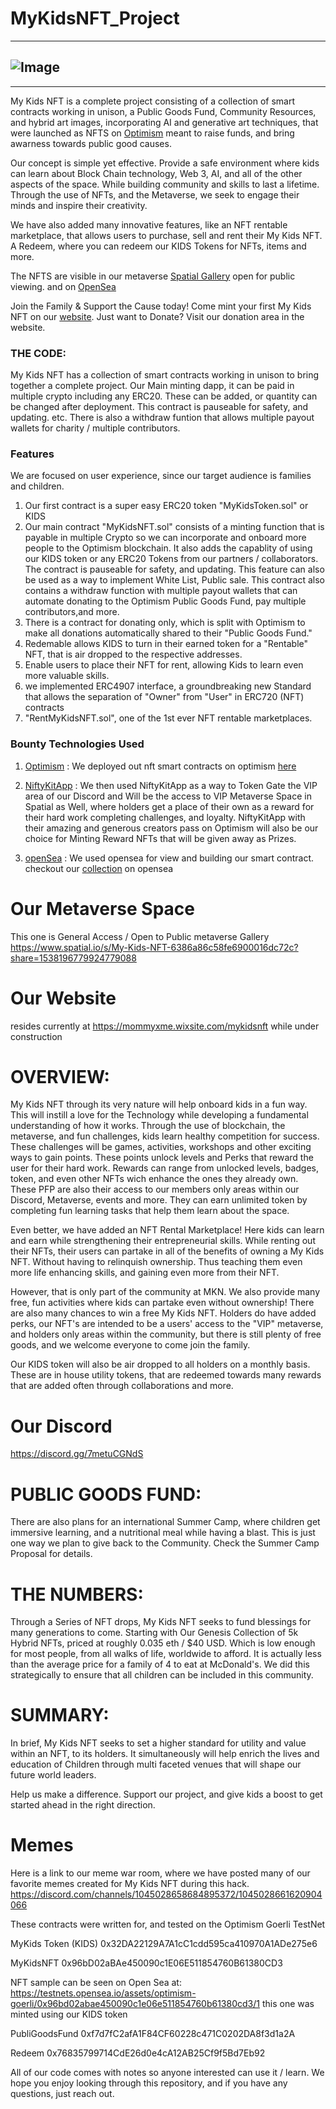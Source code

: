 # MyKidsNFT_Project

---

## <img src="https://media.discordapp.net/attachments/1045028659037216861/1049006246751121508/Screenshot.jpg?width=1343&amp;height=635" alt="Image"/>

---

My Kids NFT is a complete project consisting of a collection of smart contracts working in unison, a Public Goods Fund, Community Resources, and hybrid art images, incorporating AI and generative art techniques, that were launched as NFTS on [Optimism](https://www.optimism.io/) meant to raise funds, and bring awarness towards public good causes.

Our concept is simple yet effective.
Provide a safe environment where kids can learn about Block Chain technology, Web 3, AI, and all of the other aspects of the space. While building community and skills to last a lifetime. Through the use of NFTs, and the Metaverse, we seek to engage their minds and inspire their creativity.

We have also added many innovative features, like an NFT rentable marketplace, that allows users to purchase, sell and rent their My Kids NFT. A Redeem, where you can redeem our KIDS Tokens for NFTs, items and more.

The NFTS are visible in our metaverse [Spatial Gallery](https://www.spatial.io/s/My-Kids-NFT-6386a86c58fe6900016dc72c?share=1538196779924779088) open for public viewing. and on [OpenSea](https://testnets.opensea.io/assets/optimism-goerli/0x96bd02abae450090c1e06e511854760b61380cd3/1)

Join the Family & Support the Cause today! Come mint your first My Kids NFT on our [website](https://mommyxme.wixsite.com/mykidsnft).
Just want to Donate? Visit our donation area in the website.


### THE CODE:

My Kids NFT has a collection of smart contracts working in unison to bring together a complete project.
Our Main minting dapp, it can be paid in multiple crypto including any ERC20. These can be added, or quantity can be changed after deployment. This contract is pauseable for safety, and updating. etc. There is also a withdraw funtion that allows multiple payout wallets for charity / multiple contributors.

### Features

We are focused on user experience, since our target audience is families and children.

1. Our first contract is a super easy ERC20 token "MyKidsToken.sol" or KIDS
2. Our main contract "MyKidsNFT.sol" consists of a minting function that is payable in multiple Crypto so we can incorporate and onboard more people to the Optimism blockchain. It also adds the capablity of using our KIDS token or
   any ERC20 Tokens from our partners / collaborators. The contract is pauseable for safety, and updating. This feature can also be used as a way to implement White List, Public sale. This contract also contains a withdraw function with
   multiple payout wallets that can automate donating to the Optimism Public Goods Fund, pay multiple contributors,and more.
3. There is a contract for donating only, which is split with Optimism to make all donations automatically shared to their "Public Goods Fund."
4. Redemable allows KIDS to turn in their earned token for a "Rentable" NFT, that is air dropped to the respective addresses.
5. Enable users to place their NFT for rent, allowing Kids to learn even more valuable skills.
6. we implemented ERC4907 interface, a groundbreaking new Standard that allows the separation of "Owner" from "User" in ERC720 (NFT) contracts
7. "RentMyKidsNFT.sol", one of the 1st ever NFT rentable marketplaces.


### Bounty Technologies Used

1. [Optimism](https://www.optimism.io/)
   : We deployed out nft smart contracts on optimism [here](https://blockscout.com/optimism/goerli/address/0x96bD02aBAe450090c1E06E511854760B61380CD3)

2. [NiftyKitApp](https://niftykit.com/)
   : We then used NiftyKitApp as a way to Token Gate the VIP area of our Discord and Will be the access to VIP Metaverse Space in Spatial as Well, where holders get a place of their own as a reward for their hard work completing challenges, and loyalty.
   NiftyKitApp with their amazing and generous creators pass on Optimism will also be our choice for Minting Reward NFTs that will be given away as Prizes.

3. [openSea](https://www.opensea.io/)
   : We used opensea for view and building our smart contract. checkout our [collection](https://testnets.opensea.io/assets/optimism-goerli/0x96bd02abae450090c1e06e511854760b61380cd3/1) on opensea

# Our Metaverse Space

This one is General Access / Open to Public metaverse Gallery
https://www.spatial.io/s/My-Kids-NFT-6386a86c58fe6900016dc72c?share=1538196779924779088

# Our Website

resides currently at https://mommyxme.wixsite.com/mykidsnft while under construction

# OVERVIEW:

My Kids NFT through its very nature will help onboard kids in a fun way. This will instill a love for the Technology while developing a fundamental understanding of how it works. Through the use of blockchain, the metaverse, and fun challenges, kids learn healthy competition for success. These challenges will be games, activities, workshops and other exciting ways to gain points. These points unlock levels and Perks that reward the user for their hard work. Rewards can range from unlocked levels, badges, token, and even other NFTs wich enhance the ones they already own. These PFP are also their access to our members only areas within our Discord, Metaverse, events and more. They can earn unlimited token by completing fun learning tasks that help them learn about the space.

Even better, we have added an NFT Rental Marketplace! Here kids can learn and earn while strengthening their entrepreneurial skills. While renting out their NFTs, their users can partake in all of the benefits of owning a My Kids NFT. Without having to relinquish ownership. Thus teaching them even more life enhancing skills, and gaining even more from their NFT.

However, that is only part of the community at MKN. We also provide many free, fun activities where kids can partake even without ownership! There are also many chances to win a free My Kids NFT. Holders do have added perks, our NFT's are intended to be a users' access to the "VIP" metaverse, and holders only areas within the community, but there is still plenty of free goods, and we welcome everyone to come join the family.

Our KIDS token will also be air dropped to all holders on a monthly basis. These are in house utility tokens, that are redeemed towards many rewards that are added often through collaborations and more.

# Our Discord

https://discord.gg/7metuCGNdS

# PUBLIC GOODS FUND:

There are also plans for an international Summer Camp, where children get immersive learning, and a nutritional meal while having a blast. This is just one way we plan to give back to the Community. Check the Summer Camp Proposal for details.

# THE NUMBERS:

Through a Series of NFT drops, My Kids NFT seeks to fund blessings for many generations to come. Starting with Our Genesis Collection of 5k Hybrid NFTs, priced at roughly 0.035 eth / $40 USD. Which is low enough for most people, from all walks of life, worldwide to afford. It is actually less than the average price for a family of 4 to eat at McDonald's. We did this strategically to ensure that all children can be included in this community.

# SUMMARY:

In brief, My Kids NFT seeks to set a higher standard for utility and value within an NFT, to its holders. It simultaneously will help enrich the lives and education of Children through multi faceted venues that will shape our future world leaders.

Help us make a difference. Support our project, and give kids a boost to get started ahead in the right direction.

# Memes

Here is a link to our meme war room, where we have posted many of our favorite memes created for My Kids NFT during this hack. https://discord.com/channels/1045028658684895372/1045028661620904066

These contracts were written for, and tested on the Optimism Goerli TestNet

MyKids Token (KIDS)
0x32DA22129A7A1cC1cdd595ca410970A1ADe275e6

MyKidsNFT
0x96bD02aBAe450090c1E06E511854760B61380CD3

NFT sample can be seen on Open Sea at:
https://testnets.opensea.io/assets/optimism-goerli/0x96bd02abae450090c1e06e511854760b61380cd3/1
this one was minted using our KIDS token

PubliGoodsFund
0xf7d7fC2afA1F84CF60228c471C0202DA8f3d1a2A

Redeem
0x76835799714CdE26d0e4cA12AB25Cf9f5Bd7Eb92

All of our code comes with notes so anyone interested can use it / learn. We hope you enjoy looking through this repository, and if you have any questions, just reach out.
